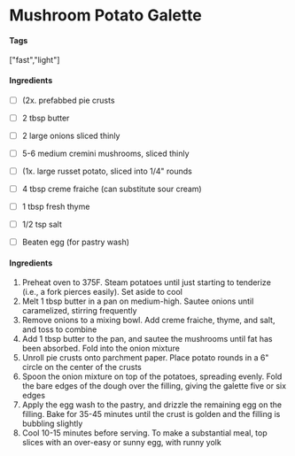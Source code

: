 # Mushroom Potato Galette
#### Tags
["fast","light"]

#### Ingredients
 - [ ] (2x. prefabbed pie crusts
 - [ ] 2 tbsp butter
 - [ ] 2 large onions sliced thinly
 - [ ] 5-6 medium cremini mushrooms, sliced thinly
 - [ ] (1x. large russet potato, sliced into 1/4" rounds
 - [ ] 4 tbsp creme fraiche (can substitute sour cream)
 - [ ] 1 tbsp fresh thyme
 - [ ] 1/2 tsp salt
 - [ ] Beaten egg (for pastry wash)




#### Ingredients
1. Preheat oven to 375F. Steam potatoes until just starting to tenderize (i.e., a fork pierces easily). Set aside to cool
2. Melt 1 tbsp butter in a pan on medium-high. Sautee onions until caramelized, stirring frequently
3. Remove onions to a mixing bowl. Add creme fraiche, thyme, and salt, and toss to combine
4. Add 1 tbsp butter to the pan, and sautee the mushrooms until fat has been absorbed. Fold into the onion mixture
5. Unroll pie crusts onto parchment paper. Place potato rounds in a 6" circle on the center of the crusts
6. Spoon the onion mixture on top of the potatoes, spreading evenly. Fold the bare edges of the dough over the filling, giving the galette five or six edges
7. Apply the egg wash to the pastry, and drizzle the remaining egg on the filling. Bake for 35-45 minutes until the crust is golden and the filling is bubbling slightly
8. Cool 10-15 minutes before serving. To make a substantial meal, top slices with an over-easy or sunny egg, with runny yolk
